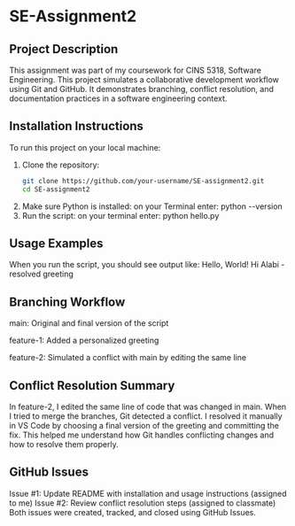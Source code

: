 # SE-Assignment2

## Project Description
This assignment was part of my coursework for CINS 5318, Software Engineering. This project simulates a collaborative development workflow using Git and GitHub. It demonstrates branching, conflict resolution, and documentation practices in a software engineering context.

## Installation Instructions

To run this project on your local machine:
1. Clone the repository:
   ```bash
   git clone https://github.com/your-username/SE-assignment2.git
   cd SE-assignment2
2. Make sure Python is installed:
  on your Terminal enter:
  python --version
3. Run the script:
   on your terminal enter:
   python hello.py

 ## Usage Examples
 When you run the script, you should see output like:
 Hello, World!
 Hi Alabi - resolved greeting

## Branching Workflow
main: Original and final version of the script

feature-1: Added a personalized greeting

feature-2: Simulated a conflict with main by editing the same line

## Conflict Resolution Summary
In feature-2, I edited the same line of code that was changed in main. When I tried to merge the branches, Git detected a conflict. I resolved it manually in VS Code by choosing a final version of the greeting and committing the fix. This helped me understand how Git handles conflicting changes and how to resolve them properly.

## GitHub Issues
Issue #1: Update README with installation and usage instructions (assigned to me)
Issue #2: Review conflict resolution steps (assigned to classmate)
Both issues were created, tracked, and closed using GitHub Issues.
